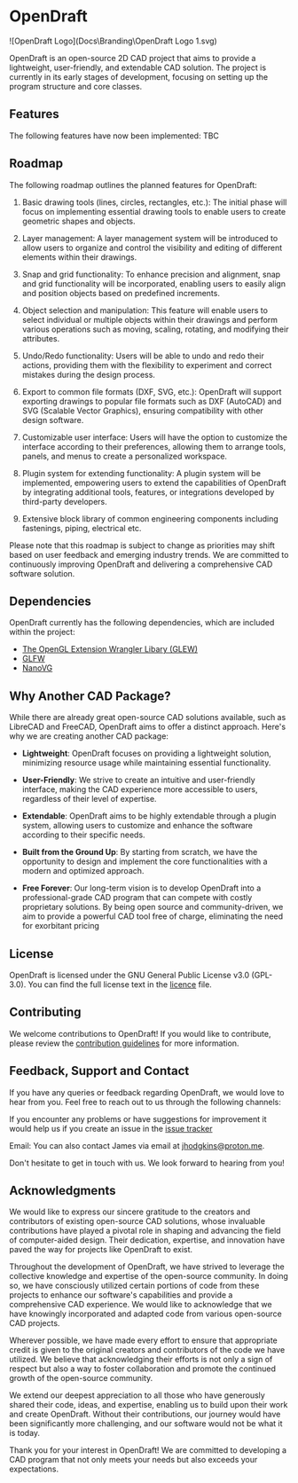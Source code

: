 # OpenDraft

![OpenDraft Logo](Docs\Branding\OpenDraft Logo 1.svg)

OpenDraft is an open-source 2D CAD project that aims to provide a lightweight, user-friendly, and extendable CAD solution. The project is currently in its early stages of development, focusing on setting up the program structure and core classes. 

## Features

The following features have now been implemented: TBC

## Roadmap

The following roadmap outlines the planned features for OpenDraft:

1. Basic drawing tools (lines, circles, rectangles, etc.): The initial phase will focus on implementing essential drawing tools to enable users to create geometric shapes and objects.

2. Layer management: A layer management system will be introduced to allow users to organize and control the visibility and editing of different elements within their drawings.

3. Snap and grid functionality: To enhance precision and alignment, snap and grid functionality will be incorporated, enabling users to easily align and position objects based on predefined increments.

4. Object selection and manipulation: This feature will enable users to select individual or multiple objects within their drawings and perform various operations such as moving, scaling, rotating, and modifying their attributes.

5. Undo/Redo functionality: Users will be able to undo and redo their actions, providing them with the flexibility to experiment and correct mistakes during the design process.

6. Export to common file formats (DXF, SVG, etc.): OpenDraft will support exporting drawings to popular file formats such as DXF (AutoCAD) and SVG (Scalable Vector Graphics), ensuring compatibility with other design software.

7. Customizable user interface: Users will have the option to customize the interface according to their preferences, allowing them to arrange tools, panels, and menus to create a personalized workspace.

8. Plugin system for extending functionality: A plugin system will be implemented, empowering users to extend the capabilities of OpenDraft by integrating additional tools, features, or integrations developed by third-party developers.

9. Extensive block library of common engineering components including fastenings, piping, electrical etc.

Please note that this roadmap is subject to change as priorities may shift based on user feedback and emerging industry trends. We are committed to continuously improving OpenDraft and delivering a comprehensive CAD software solution.


## Dependencies

OpenDraft currently has the following dependencies, which are included within the project:
- [The OpenGL Extension Wrangler Libary (GLEW)](https://github.com/nigels-com/glew)
- [GLFW](https://www.glfw.org)
- [NanoVG](https://github.com/memononen/nanovg)

## Why Another CAD Package?

While there are already great open-source CAD solutions available, such as LibreCAD and FreeCAD, OpenDraft aims to offer a distinct approach. Here's why we are creating another CAD package:

- **Lightweight**: OpenDraft focuses on providing a lightweight solution, minimizing resource usage while maintaining essential functionality.

- **User-Friendly**: We strive to create an intuitive and user-friendly interface, making the CAD experience more accessible to users, regardless of their level of expertise.

- **Extendable**: OpenDraft aims to be highly extendable through a plugin system, allowing users to customize and enhance the software according to their specific needs.

- **Built from the Ground Up**: By starting from scratch, we have the opportunity to design and implement the core functionalities with a modern and optimized approach.

- **Free Forever**: Our long-term vision is to develop OpenDraft into a professional-grade CAD program that can compete with costly proprietary solutions. By being open source and community-driven, we aim to provide a powerful CAD tool free of charge, eliminating the need for exorbitant pricing

## License

OpenDraft is licensed under the GNU General Public License v3.0 (GPL-3.0). You can find the full license text in the [licence](./LICENSE) file.

## Contributing

We welcome contributions to OpenDraft! If you would like to contribute, please review the [contribution guidelines](./CONTRIBUTING.md) for more information.

## Feedback, Support and Contact

If you have any queries or feedback regarding OpenDraft, we would love to hear from you. Feel free to reach out to us through the following channels:

If you encounter any problems or have suggestions for improvement it would help us if you create an issue in the [issue tracker](https://github.com/JamesHodgkins/OpenDraft/issues)

Email: You can also contact James via email at jhodgkins@proton.me.

Don't hesitate to get in touch with us. We look forward to hearing from you!

## Acknowledgments

We would like to express our sincere gratitude to the creators and contributors of existing open-source CAD solutions, whose invaluable contributions have played a pivotal role in shaping and advancing the field of computer-aided design. Their dedication, expertise, and innovation have paved the way for projects like OpenDraft to exist.

Throughout the development of OpenDraft, we have strived to leverage the collective knowledge and expertise of the open-source community. In doing so, we have consciously utilized certain portions of code from these projects to enhance our software's capabilities and provide a comprehensive CAD experience. We would like to acknowledge that we have knowingly incorporated and adapted code from various open-source CAD projects.

Wherever possible, we have made every effort to ensure that appropriate credit is given to the original creators and contributors of the code we have utilized. We believe that acknowledging their efforts is not only a sign of respect but also a way to foster collaboration and promote the continued growth of the open-source community.

We extend our deepest appreciation to all those who have generously shared their code, ideas, and expertise, enabling us to build upon their work and create OpenDraft. Without their contributions, our journey would have been significantly more challenging, and our software would not be what it is today.

Thank you for your interest in OpenDraft! We are committed to developing a CAD program that not only meets your needs but also exceeds your expectations.
